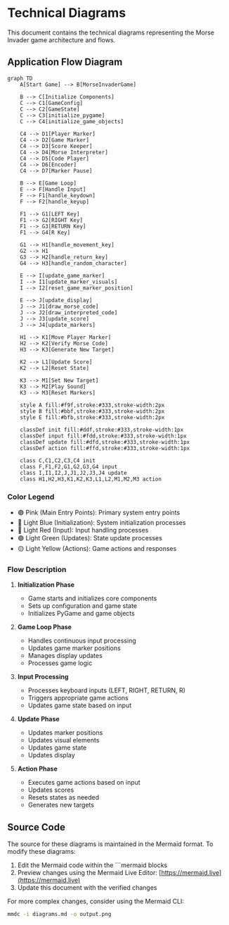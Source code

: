 # Technical Diagrams

This document contains the technical diagrams representing the Morse Invader game architecture and flows.

## Application Flow Diagram

```mermaid
graph TD
    A[Start Game] --> B[MorseInvaderGame]
    
    B --> C[Initialize Components]
    C --> C1[GameConfig]
    C --> C2[GameState]
    C --> C3[initialize_pygame]
    C --> C4[initialize_game_objects]
    
    C4 --> D1[Player Marker]
    C4 --> D2[Game Marker]
    C4 --> D3[Score Keeper]
    C4 --> D4[Morse Interpreter]
    C4 --> D5[Code Player]
    C4 --> D6[Encoder]
    C4 --> D7[Marker Pause]
    
    B --> E[Game Loop]
    E --> F[Handle Input]
    F --> F1[handle_keydown]
    F --> F2[handle_keyup]
    
    F1 --> G1[LEFT Key]
    F1 --> G2[RIGHT Key]
    F1 --> G3[RETURN Key]
    F1 --> G4[R Key]
    
    G1 --> H1[handle_movement_key]
    G2 --> H1
    G3 --> H2[handle_return_key]
    G4 --> H3[handle_random_character]
    
    E --> I[update_game_marker]
    I --> I1[update_marker_visuals]
    I --> I2[reset_game_marker_position]
    
    E --> J[update_display]
    J --> J1[draw_morse_code]
    J --> J2[draw_interpreted_code]
    J --> J3[update_score]
    J --> J4[update_markers]
    
    H1 --> K1[Move Player Marker]
    H2 --> K2[Verify Morse Code]
    H3 --> K3[Generate New Target]
    
    K2 --> L1[Update Score]
    K2 --> L2[Reset State]
    
    K3 --> M1[Set New Target]
    K3 --> M2[Play Sound]
    K3 --> M3[Reset Markers]
    
    style A fill:#f9f,stroke:#333,stroke-width:2px
    style B fill:#bbf,stroke:#333,stroke-width:2px
    style E fill:#bfb,stroke:#333,stroke-width:2px
    
    classDef init fill:#ddf,stroke:#333,stroke-width:1px
    classDef input fill:#fdd,stroke:#333,stroke-width:1px
    classDef update fill:#dfd,stroke:#333,stroke-width:1px
    classDef action fill:#ffd,stroke:#333,stroke-width:1px
    
    class C,C1,C2,C3,C4 init
    class F,F1,F2,G1,G2,G3,G4 input
    class I,I1,I2,J,J1,J2,J3,J4 update
    class H1,H2,H3,K1,K2,K3,L1,L2,M1,M2,M3 action
```

### Color Legend

- 🟣 Pink (Main Entry Points): Primary system entry points
- 🔵 Light Blue (Initialization): System initialization processes
- 🔴 Light Red (Input): Input handling processes
- 🟢 Light Green (Updates): State update processes
- 🟡 Light Yellow (Actions): Game actions and responses

### Flow Description

1. **Initialization Phase**
   - Game starts and initializes core components
   - Sets up configuration and game state
   - Initializes PyGame and game objects

2. **Game Loop Phase**
   - Handles continuous input processing
   - Updates game marker positions
   - Manages display updates
   - Processes game logic

3. **Input Processing**
   - Processes keyboard inputs (LEFT, RIGHT, RETURN, R)
   - Triggers appropriate game actions
   - Updates game state based on input

4. **Update Phase**
   - Updates marker positions
   - Updates visual elements
   - Updates game state
   - Updates display

5. **Action Phase**
   - Executes game actions based on input
   - Updates scores
   - Resets states as needed
   - Generates new targets

## Source Code

The source for these diagrams is maintained in the Mermaid format. To modify these diagrams:

1. Edit the Mermaid code within the ```mermaid blocks
2. Preview changes using the Mermaid Live Editor: [https://mermaid.live](https://mermaid.live)
3. Update this document with the verified changes

For more complex changes, consider using the Mermaid CLI:
```bash
mmdc -i diagrams.md -o output.png
```
